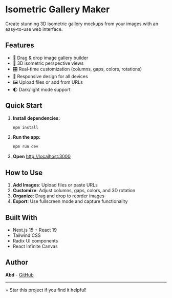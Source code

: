 # Isometric Gallery Maker

Create stunning 3D isometric gallery mockups from your images with an easy-to-use web interface.

## Features

- 🎨 Drag & drop image gallery builder
- 📐 3D isometric perspective views
- 🎛️ Real-time customization (columns, gaps, colors, rotations)
- 📱 Responsive design for all devices
- 🖼️ Upload files or add from URLs
- 🌓 Dark/light mode support

## Quick Start

1. **Install dependencies:**
   ```bash
   npm install
   ```

2. **Run the app:**
   ```bash
   npm run dev
   ```

3. **Open** [http://localhost:3000](http://localhost:3000)

## How to Use

1. **Add Images**: Upload files or paste URLs
2. **Customize**: Adjust columns, gaps, colors, and 3D rotation
3. **Organize**: Drag and drop to reorder images
4. **Export**: Use fullscreen mode and capture functionality

## Built With

- Next.js 15 + React 19
- Tailwind CSS
- Radix UI components
- React Infinite Canvas

## Author

**Abd** - [GitHub](https://github.com/abdxdev)

---

⭐ Star this project if you find it helpful!
